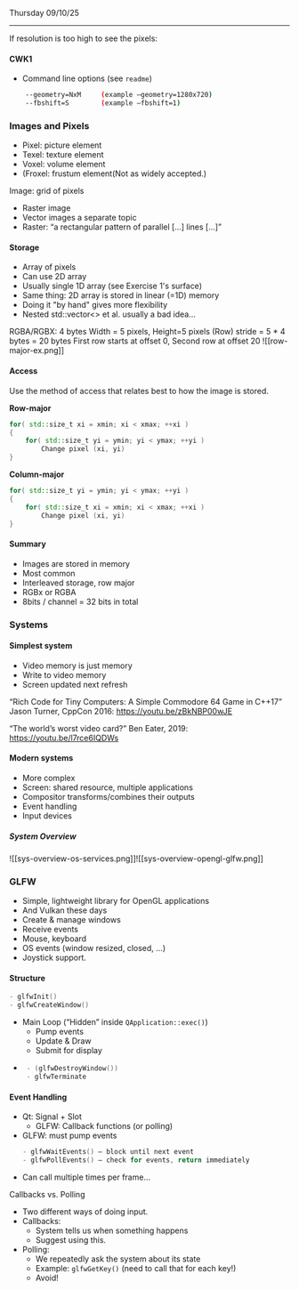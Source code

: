 Thursday 09/10/25

---
If resolution is too high to see the pixels:
#### CWK1
- Command line options (see `readme`)
```bash
	--geometry=NxM     (example –geometry=1280x720)
	--fbshift=S        (example –fbshift=1)
```
### Images and Pixels
- Pixel: picture element
- Texel: texture element
- Voxel: volume element
- (Froxel: frustum element(Not as widely accepted.)

Image: grid of pixels
- Raster image
- Vector images a separate topic
- Raster: “a rectangular pattern of parallel [...] lines [...]”
#### Storage
- Array of pixels
- Can use 2D array
- Usually single 1D array (see Exercise 1's surface)
- Same thing: 2D array is stored in linear (=1D) memory
- Doing it "by hand" gives more flexibility
- Nested std::vector<> et al. usually a bad idea...


RGBA/RGBX: 4 bytes
Width = 5 pixels, Height=5 pixels
(Row) stride = 5 * 4 bytes = 20 bytes
First row starts at offset 0, Second row at offset 20
![[row-major-ex.png]]
#### Access
Use the method of access that relates best to how the image is stored.

**Row-major**
```cpp
for( std::size_t xi = xmin; xi < xmax; ++xi )
{
	for( std::size_t yi = ymin; yi < ymax; ++yi )
		Change pixel (xi, yi)
}
```
**Column-major**
```cpp
for( std::size_t yi = ymin; yi < ymax; ++yi )
{
	for( std::size_t xi = xmin; xi < xmax; ++xi )
		Change pixel (xi, yi)
}
```
#### Summary
- Images are stored in memory
- Most common
- Interleaved storage, row major
- RGBx or RGBA
- 8bits / channel = 32 bits in total
### Systems
#### Simplest system
- Video memory is just memory
- Write to video memory
- Screen updated next refresh

“Rich Code for Tiny Computers: A Simple Commodore 64 Game in C++17” Jason Turner, CppCon 2016: https://youtu.be/zBkNBP00wJE

“The world’s worst video card?” Ben Eater, 2019: https://youtu.be/l7rce6IQDWs
#### Modern systems
- More complex
- Screen: shared resource, multiple applications
- Compositor transforms/combines their outputs
- Event handling
- Input devices

##### System Overview
![[sys-overview-os-services.png]]![[sys-overview-opengl-glfw.png]]
### GLFW
- Simple, lightweight library for OpenGL applications
- And Vulkan these days
- Create & manage windows
- Receive events
- Mouse, keyboard
- OS events (window resized, closed, ...)
- Joystick support.
#### Structure
```cpp
- glfwInit()
- glfwCreateWindow()
  ```
- Main Loop (“Hidden” inside `QApplication::exec()`)
	- Pump events
	- Update & Draw
	- Submit for display
-  ```cpp
	- (glfwDestroyWindow())
	- glfwTerminate
	``` 
#### Event Handling
- Qt: Signal + Slot
	- GLFW: Callback functions (or polling)
- GLFW: must pump events
	```cpp
	- glfwWaitEvents() – block until next event
	- glfwPollEvents() – check for events, return immediately
  ```
- Can call multiple times per frame...

Callbacks vs. Polling
- Two different ways of doing input.
- Callbacks:
	- System tells us when something happens
	- Suggest using this.
- Polling:
	- We repeatedly ask the system about its state
	- Example: `glfwGetKey()` (need to call that for each key!)
	- Avoid!